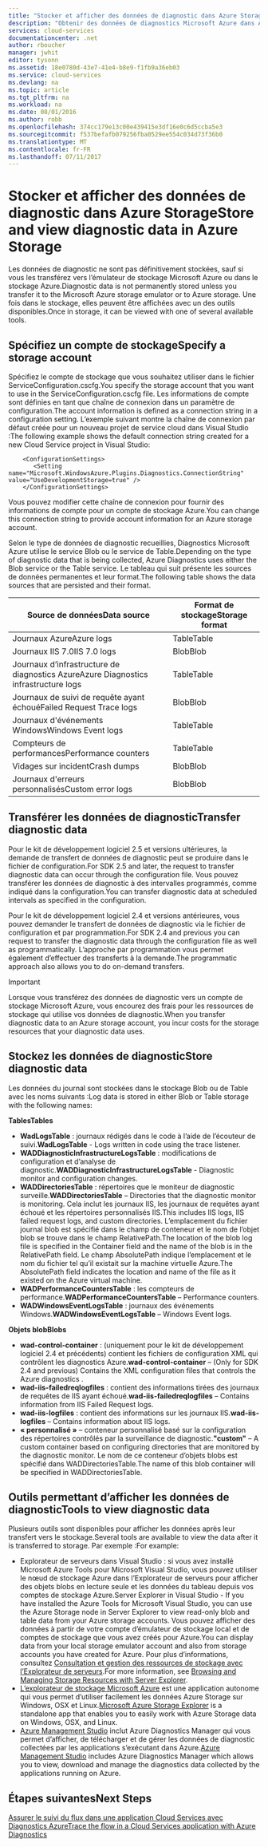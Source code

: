 ```yaml
---
title: "Stocker et afficher des données de diagnostic dans Azure Storage | Microsoft Docs"
description: "Obtenir des données de diagnostics Microsoft Azure dans Azure Storage et les afficher"
services: cloud-services
documentationcenter: .net
author: rboucher
manager: jwhit
editor: tysonn
ms.assetid: 18e0780d-43e7-41e4-b8e9-f1fb9a36eb03
ms.service: cloud-services
ms.devlang: na
ms.topic: article
ms.tgt_pltfrm: na
ms.workload: na
ms.date: 08/01/2016
ms.author: robb
ms.openlocfilehash: 374cc179e13c00e439415e3df16e0c6d5ccba5e3
ms.sourcegitcommit: f537befafb079256fba0529ee554c034d73f36b0
ms.translationtype: MT
ms.contentlocale: fr-FR
ms.lasthandoff: 07/11/2017
---
```

# <a name="store-and-view-diagnostic-data-in-azure-storage"></a><span data-ttu-id="59c42-103">Stocker et afficher des données de diagnostic dans Azure Storage</span><span class="sxs-lookup"><span data-stu-id="59c42-103">Store and view diagnostic data in Azure Storage</span></span>
<span data-ttu-id="59c42-104">Les données de diagnostic ne sont pas définitivement stockées, sauf si vous les transférez vers l’émulateur de stockage Microsoft Azure ou dans le stockage Azure.</span><span class="sxs-lookup"><span data-stu-id="59c42-104">Diagnostic data is not permanently stored unless you transfer it to the Microsoft Azure storage emulator or to Azure storage.</span></span> <span data-ttu-id="59c42-105">Une fois dans le stockage, elles peuvent être affichées avec un des outils disponibles.</span><span class="sxs-lookup"><span data-stu-id="59c42-105">Once in storage, it can be viewed with one of several available tools.</span></span>

## <a name="specify-a-storage-account"></a><span data-ttu-id="59c42-106">Spécifiez un compte de stockage</span><span class="sxs-lookup"><span data-stu-id="59c42-106">Specify a storage account</span></span>
<span data-ttu-id="59c42-107">Spécifiez le compte de stockage que vous souhaitez utiliser dans le fichier ServiceConfiguration.cscfg.</span><span class="sxs-lookup"><span data-stu-id="59c42-107">You specify the storage account that you want to use in the ServiceConfiguration.cscfg file.</span></span> <span data-ttu-id="59c42-108">Les informations de compte sont définies en tant que chaîne de connexion dans un paramètre de configuration.</span><span class="sxs-lookup"><span data-stu-id="59c42-108">The account information is defined as a connection string in a configuration setting.</span></span> <span data-ttu-id="59c42-109">L’exemple suivant montre la chaîne de connexion par défaut créée pour un nouveau projet de service cloud dans Visual Studio :</span><span class="sxs-lookup"><span data-stu-id="59c42-109">The following example shows the default connection string created for a new Cloud Service project in  Visual Studio:</span></span>

```
    <ConfigurationSettings>
       <Setting name="Microsoft.WindowsAzure.Plugins.Diagnostics.ConnectionString" value="UseDevelopmentStorage=true" />
    </ConfigurationSettings>
```

<span data-ttu-id="59c42-110">Vous pouvez modifier cette chaîne de connexion pour fournir des informations de compte pour un compte de stockage Azure.</span><span class="sxs-lookup"><span data-stu-id="59c42-110">You can change this connection string to provide account information for an Azure storage account.</span></span>

<span data-ttu-id="59c42-111">Selon le type de données de diagnostic recueillies, Diagnostics Microsoft Azure utilise le service Blob ou le service de Table.</span><span class="sxs-lookup"><span data-stu-id="59c42-111">Depending on the type of diagnostic data that is being collected, Azure Diagnostics uses either the Blob service or the Table service.</span></span> <span data-ttu-id="59c42-112">Le tableau qui suit présente les sources de données permanentes et leur format.</span><span class="sxs-lookup"><span data-stu-id="59c42-112">The following table shows the data sources that are persisted and their format.</span></span>

| <span data-ttu-id="59c42-113">Source de données</span><span class="sxs-lookup"><span data-stu-id="59c42-113">Data source</span></span> | <span data-ttu-id="59c42-114">Format de stockage</span><span class="sxs-lookup"><span data-stu-id="59c42-114">Storage format</span></span> |
| --- | --- |
| <span data-ttu-id="59c42-115">Journaux Azure</span><span class="sxs-lookup"><span data-stu-id="59c42-115">Azure logs</span></span> |<span data-ttu-id="59c42-116">Table</span><span class="sxs-lookup"><span data-stu-id="59c42-116">Table</span></span> |
| <span data-ttu-id="59c42-117">Journaux IIS 7.0</span><span class="sxs-lookup"><span data-stu-id="59c42-117">IIS 7.0 logs</span></span> |<span data-ttu-id="59c42-118">Blob</span><span class="sxs-lookup"><span data-stu-id="59c42-118">Blob</span></span> |
| <span data-ttu-id="59c42-119">Journaux d’infrastructure de diagnostics Azure</span><span class="sxs-lookup"><span data-stu-id="59c42-119">Azure Diagnostics infrastructure logs</span></span> |<span data-ttu-id="59c42-120">Table</span><span class="sxs-lookup"><span data-stu-id="59c42-120">Table</span></span> |
| <span data-ttu-id="59c42-121">Journaux de suivi de requête ayant échoué</span><span class="sxs-lookup"><span data-stu-id="59c42-121">Failed Request Trace logs</span></span> |<span data-ttu-id="59c42-122">Blob</span><span class="sxs-lookup"><span data-stu-id="59c42-122">Blob</span></span> |
| <span data-ttu-id="59c42-123">Journaux d'événements Windows</span><span class="sxs-lookup"><span data-stu-id="59c42-123">Windows Event logs</span></span> |<span data-ttu-id="59c42-124">Table</span><span class="sxs-lookup"><span data-stu-id="59c42-124">Table</span></span> |
| <span data-ttu-id="59c42-125">Compteurs de performances</span><span class="sxs-lookup"><span data-stu-id="59c42-125">Performance counters</span></span> |<span data-ttu-id="59c42-126">Table</span><span class="sxs-lookup"><span data-stu-id="59c42-126">Table</span></span> |
| <span data-ttu-id="59c42-127">Vidages sur incident</span><span class="sxs-lookup"><span data-stu-id="59c42-127">Crash dumps</span></span> |<span data-ttu-id="59c42-128">Blob</span><span class="sxs-lookup"><span data-stu-id="59c42-128">Blob</span></span> |
| <span data-ttu-id="59c42-129">Journaux d'erreurs personnalisés</span><span class="sxs-lookup"><span data-stu-id="59c42-129">Custom error logs</span></span> |<span data-ttu-id="59c42-130">Blob</span><span class="sxs-lookup"><span data-stu-id="59c42-130">Blob</span></span> |

## <a name="transfer-diagnostic-data"></a><span data-ttu-id="59c42-131">Transférer les données de diagnostic</span><span class="sxs-lookup"><span data-stu-id="59c42-131">Transfer diagnostic data</span></span>
<span data-ttu-id="59c42-132">Pour le kit de développement logiciel 2.5 et versions ultérieures, la demande de transfert de données de diagnostic peut se produire dans le fichier de configuration.</span><span class="sxs-lookup"><span data-stu-id="59c42-132">For SDK 2.5 and later, the request to transfer diagnostic data can occur through the configuration file.</span></span> <span data-ttu-id="59c42-133">Vous pouvez transférer les données de diagnostic à des intervalles programmés, comme indiqué dans la configuration.</span><span class="sxs-lookup"><span data-stu-id="59c42-133">You can transfer diagnostic data at scheduled intervals as specified in the configuration.</span></span>

<span data-ttu-id="59c42-134">Pour le kit de développement logiciel 2.4 et versions antérieures, vous pouvez demander le transfert de données de diagnostic via le fichier de configuration et par programmation.</span><span class="sxs-lookup"><span data-stu-id="59c42-134">For SDK 2.4 and previous you can request to transfer the diagnostic data through the configuration file as well as programmatically.</span></span> <span data-ttu-id="59c42-135">L’approche par programmation vous permet également d’effectuer des transferts à la demande.</span><span class="sxs-lookup"><span data-stu-id="59c42-135">The programmatic approach also allows you to do on-demand transfers.</span></span>

> [!IMPORTANT]
> <span data-ttu-id="59c42-136">Lorsque vous transférez des données de diagnostic vers un compte de stockage Microsoft Azure, vous encourez des frais pour les ressources de stockage qui utilise vos données de diagnostic.</span><span class="sxs-lookup"><span data-stu-id="59c42-136">When you transfer diagnostic data to an Azure storage account, you incur costs for the storage resources that your diagnostic data uses.</span></span>
> 
> 

## <a name="store-diagnostic-data"></a><span data-ttu-id="59c42-137">Stockez les données de diagnostic</span><span class="sxs-lookup"><span data-stu-id="59c42-137">Store diagnostic data</span></span>
<span data-ttu-id="59c42-138">Les données du journal sont stockées dans le stockage Blob ou de Table avec les noms suivants :</span><span class="sxs-lookup"><span data-stu-id="59c42-138">Log data is stored in either Blob or Table storage with the following names:</span></span>

<span data-ttu-id="59c42-139">**Tables**</span><span class="sxs-lookup"><span data-stu-id="59c42-139">**Tables**</span></span>

* <span data-ttu-id="59c42-140">**WadLogsTable** : journaux rédigés dans le code à l’aide de l’écouteur de suivi.</span><span class="sxs-lookup"><span data-stu-id="59c42-140">**WadLogsTable** - Logs written in code using the trace listener.</span></span>
* <span data-ttu-id="59c42-141">**WADDiagnosticInfrastructureLogsTable** : modifications de configuration et d’analyse de diagnostic.</span><span class="sxs-lookup"><span data-stu-id="59c42-141">**WADDiagnosticInfrastructureLogsTable** - Diagnostic monitor and configuration changes.</span></span>
* <span data-ttu-id="59c42-142">**WADDirectoriesTable** : répertoires que le moniteur de diagnostic surveille.</span><span class="sxs-lookup"><span data-stu-id="59c42-142">**WADDirectoriesTable** – Directories that the diagnostic monitor is monitoring.</span></span>  <span data-ttu-id="59c42-143">Cela inclut les journaux IIS, les journaux de requêtes ayant échoué et les répertoires personnalisés IIS.</span><span class="sxs-lookup"><span data-stu-id="59c42-143">This includes IIS logs, IIS failed request logs, and custom directories.</span></span>  <span data-ttu-id="59c42-144">L’emplacement du fichier journal blob est spécifié dans le champ de conteneur et le nom de l’objet blob se trouve dans le champ RelativePath.</span><span class="sxs-lookup"><span data-stu-id="59c42-144">The location of the blob log file is specified in the Container field and the name of the blob is in the RelativePath field.</span></span>  <span data-ttu-id="59c42-145">Le champ AbsolutePath indique l’emplacement et le nom du fichier tel qu’il existait sur la machine virtuelle Azure.</span><span class="sxs-lookup"><span data-stu-id="59c42-145">The AbsolutePath field indicates the location and name of the file as it existed on the Azure virtual machine.</span></span>
* <span data-ttu-id="59c42-146">**WADPerformanceCountersTable** : les compteurs de performance.</span><span class="sxs-lookup"><span data-stu-id="59c42-146">**WADPerformanceCountersTable** – Performance counters.</span></span>
* <span data-ttu-id="59c42-147">**WADWindowsEventLogsTable** : journaux des événements Windows.</span><span class="sxs-lookup"><span data-stu-id="59c42-147">**WADWindowsEventLogsTable** – Windows Event logs.</span></span>

<span data-ttu-id="59c42-148">**Objets blob**</span><span class="sxs-lookup"><span data-stu-id="59c42-148">**Blobs**</span></span>

* <span data-ttu-id="59c42-149">**wad-control-container** : (uniquement pour le kit de développement logiciel 2.4 et précédents) contient les fichiers de configuration XML qui contrôlent les diagnostics Azure.</span><span class="sxs-lookup"><span data-stu-id="59c42-149">**wad-control-container** – (Only for SDK 2.4 and previous) Contains the XML configuration files that controls the Azure diagnostics .</span></span>
* <span data-ttu-id="59c42-150">**wad-iis-failedreqlogfiles** : contient des informations tirées des journaux de requêtes de IIS ayant échoué.</span><span class="sxs-lookup"><span data-stu-id="59c42-150">**wad-iis-failedreqlogfiles** – Contains information from IIS Failed Request logs.</span></span>
* <span data-ttu-id="59c42-151">**wad-iis-logfiles** : contient des informations sur les journaux IIS.</span><span class="sxs-lookup"><span data-stu-id="59c42-151">**wad-iis-logfiles** – Contains information about IIS logs.</span></span>
* <span data-ttu-id="59c42-152">**« personnalisé »** – conteneur personnalisé basé sur la configuration des répertoires contrôlés par la surveillance de diagnostic.</span><span class="sxs-lookup"><span data-stu-id="59c42-152">**"custom"** – A custom container based on configuring directories that are monitored by the diagnostic monitor.</span></span>  <span data-ttu-id="59c42-153">Le nom de ce conteneur d’objets blobs est spécifié dans WADDirectoriesTable.</span><span class="sxs-lookup"><span data-stu-id="59c42-153">The name of this blob container will be specified in WADDirectoriesTable.</span></span>

## <a name="tools-to-view-diagnostic-data"></a><span data-ttu-id="59c42-154">Outils permettant d’afficher les données de diagnostic</span><span class="sxs-lookup"><span data-stu-id="59c42-154">Tools to view diagnostic data</span></span>
<span data-ttu-id="59c42-155">Plusieurs outils sont disponibles pour afficher les données après leur transfert vers le stockage.</span><span class="sxs-lookup"><span data-stu-id="59c42-155">Several tools are available to view the data after it is transferred to storage.</span></span> <span data-ttu-id="59c42-156">Par exemple :</span><span class="sxs-lookup"><span data-stu-id="59c42-156">For example:</span></span>

* <span data-ttu-id="59c42-157">Explorateur de serveurs dans Visual Studio : si vous avez installé Microsoft Azure Tools pour Microsoft Visual Studio, vous pouvez utiliser le nœud de stockage Azure dans l’Explorateur de serveurs pour afficher des objets blobs en lecture seule et les données du tableau depuis vos comptes de stockage Azure.</span><span class="sxs-lookup"><span data-stu-id="59c42-157">Server Explorer in Visual Studio - If you have installed the Azure Tools for Microsoft Visual Studio, you can use the Azure Storage node in Server Explorer to view read-only blob and table data from your Azure storage accounts.</span></span> <span data-ttu-id="59c42-158">Vous pouvez afficher des données à partir de votre compte d’émulateur de stockage local et de comptes de stockage que vous avez créés pour Azure.</span><span class="sxs-lookup"><span data-stu-id="59c42-158">You can display data from your local storage emulator account and also from storage accounts you have created for Azure.</span></span> <span data-ttu-id="59c42-159">Pour plus d’informations, consultez [Consultation et gestion des ressources de stockage avec l’Explorateur de serveurs](../vs-azure-tools-storage-resources-server-explorer-browse-manage.md).</span><span class="sxs-lookup"><span data-stu-id="59c42-159">For more information, see [Browsing and Managing Storage Resources with Server Explorer](../vs-azure-tools-storage-resources-server-explorer-browse-manage.md).</span></span>
* <span data-ttu-id="59c42-160">[L’explorateur de stockage Microsoft Azure](../vs-azure-tools-storage-manage-with-storage-explorer.md) est une application autonome qui vous permet d’utiliser facilement les données Azure Storage sur Windows, OSX et Linux.</span><span class="sxs-lookup"><span data-stu-id="59c42-160">[Microsoft Azure Storage Explorer](../vs-azure-tools-storage-manage-with-storage-explorer.md) is a standalone app that enables you to easily work with Azure Storage data on Windows, OSX, and Linux.</span></span>
* <span data-ttu-id="59c42-161">[Azure Management Studio](http://www.cerebrata.com/products/azure-management-studio/introduction) inclut Azure Diagnostics Manager qui vous permet d’afficher, de télécharger et de gérer les données de diagnostic collectées par les applications s’exécutant dans Azure.</span><span class="sxs-lookup"><span data-stu-id="59c42-161">[Azure Management Studio](http://www.cerebrata.com/products/azure-management-studio/introduction) includes Azure Diagnostics Manager which allows you to view, download and manage the diagnostics data collected by the applications running on Azure.</span></span>

## <a name="next-steps"></a><span data-ttu-id="59c42-162">Étapes suivantes</span><span class="sxs-lookup"><span data-stu-id="59c42-162">Next Steps</span></span>
[<span data-ttu-id="59c42-163">Assurer le suivi du flux dans une application Cloud Services avec Diagnostics Azure</span><span class="sxs-lookup"><span data-stu-id="59c42-163">Trace the flow in a Cloud Services application with Azure Diagnostics</span></span>](cloud-services-dotnet-diagnostics-trace-flow.md)

